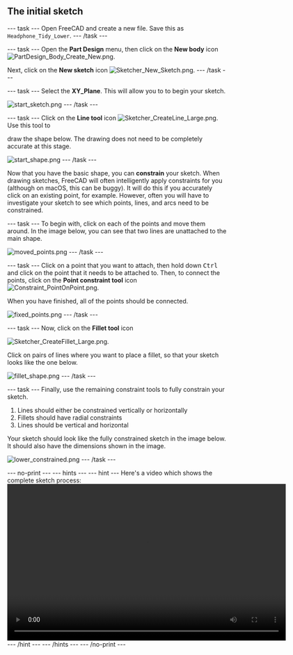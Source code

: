 ## The initial sketch

--- task ---
Open FreeCAD and create a new file. Save this as `Headphone_Tidy_Lower`.
--- /task ---

--- task ---
Open the **Part Design** menu, then click on the **New body** icon ![PartDesign_Body_Create_New.png](images/PartDesign_Body_Create_New_Large.png).

Next, click on the **New sketch** icon ![Sketcher_New_Sketch.png](images/Sketcher_NewSketch_Large.png).
--- /task ---

--- task ---
Select the **XY_Plane**. This will allow you to to begin your sketch.

![start_sketch.png](images/start_sketch.png)
--- /task ---

--- task ---
Click on the **Line tool** icon ![Sketcher_CreateLine_Large.png](images/Sketcher_CreateLine_Large.png). Use this tool to

draw the shape below. The drawing does not need to be completely accurate at this stage.

![start_shape.png](images/start_shape.png)
--- /task ---

Now that you have the basic shape, you can **constrain** your sketch. When drawing sketches, FreeCAD will often intelligently apply constraints for you (although on macOS, this can be buggy). It will do this if you accurately click on an existing point, for example. However, often you will have to investigate your sketch to see which points, lines, and arcs need to be constrained.

--- task ---
To begin with, click on each of the points and move them around. In the image below, you can see that two lines are unattached to the main shape.

![moved_points.png](images/moved_points.png)
--- /task ---

--- task ---
Click on a point that you want to attach, then hold down <kbd>Ctrl</kbd> and click on the point that it needs to be attached to. Then, to connect the points, click on the **Point constraint tool** icon
![Constraint_PointOnPoint.png](images/Constraint_PointOnPoint.png).

When you have finished, all of the points should be connected.

![fixed_points.png](images/fixed_points.png)
--- /task ---

--- task ---
Now, click on the **Fillet tool** icon

![Sketcher_CreateFillet_Large.png](images/Sketcher_CreateFillet_Large.png).

Click on pairs of lines where you want to place a fillet, so that your sketch looks like the one below.

![fillet_shape.png](images/fillet_shape.png)
--- /task ---

--- task ---
Finally, use the remaining constraint tools to fully constrain your sketch.
1. Lines should either be constrained vertically or horizontally
2. Fillets should have radial constraints
3. Lines should be vertical and horizontal

Your sketch should look like the fully constrained sketch in the image below. It should also have the dimensions shown in the image.

![lower_constrained.png](images/lower_constrained.png)
--- /task ---

--- no-print ---
--- hints --- --- hint ---
Here's a video which shows the complete sketch process:
<video width="640" height="360" controls>
<source src="images/lower_part_1.webm" type="video/webm">
Your browser does not support WebM video — try Firefox or Chrome.
</video>
--- /hint --- --- /hints ---
--- /no-print ---
